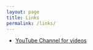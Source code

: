 ```yaml
---
layout: page
title: Links
permalink: /links/
---
```


* [YouTube Channel for videos](http://www.youtube.com/channel/UCsmRco28XfCOHjT_zNhMc-A/)



